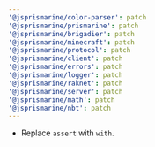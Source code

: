 ```yaml
---
'@jsprismarine/color-parser': patch
'@jsprismarine/prismarine': patch
'@jsprismarine/brigadier': patch
'@jsprismarine/minecraft': patch
'@jsprismarine/protocol': patch
'@jsprismarine/client': patch
'@jsprismarine/errors': patch
'@jsprismarine/logger': patch
'@jsprismarine/raknet': patch
'@jsprismarine/server': patch
'@jsprismarine/math': patch
'@jsprismarine/nbt': patch
---
```


-   Replace `assert` with `with`.
